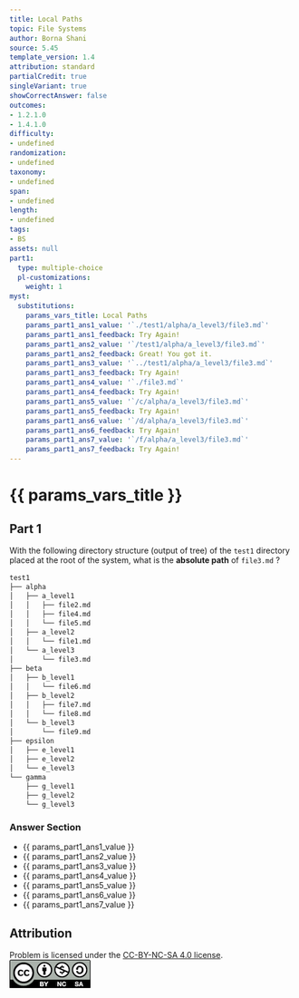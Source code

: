 ```yaml
---
title: Local Paths
topic: File Systems
author: Borna Shani
source: 5.45
template_version: 1.4
attribution: standard
partialCredit: true
singleVariant: true
showCorrectAnswer: false
outcomes:
- 1.2.1.0
- 1.4.1.0
difficulty:
- undefined
randomization:
- undefined
taxonomy:
- undefined
span:
- undefined
length:
- undefined
tags:
- BS
assets: null
part1:
  type: multiple-choice
  pl-customizations:
    weight: 1
myst:
  substitutions:
    params_vars_title: Local Paths
    params_part1_ans1_value: '`./test1/alpha/a_level3/file3.md`'
    params_part1_ans1_feedback: Try Again!
    params_part1_ans2_value: '`/test1/alpha/a_level3/file3.md`'
    params_part1_ans2_feedback: Great! You got it.
    params_part1_ans3_value: '`../test1/alpha/a_level3/file3.md`'
    params_part1_ans3_feedback: Try Again!
    params_part1_ans4_value: '`./file3.md`'
    params_part1_ans4_feedback: Try Again!
    params_part1_ans5_value: '`/c/alpha/a_level3/file3.md`'
    params_part1_ans5_feedback: Try Again!
    params_part1_ans6_value: '`/d/alpha/a_level3/file3.md`'
    params_part1_ans6_feedback: Try Again!
    params_part1_ans7_value: '`/f/alpha/a_level3/file3.md`'
    params_part1_ans7_feedback: Try Again!
---
```

# {{ params_vars_title }}

## Part 1

With the following directory structure (output of tree) of the `test1` directory placed at the root of the system, what is the **absolute path** of `file3.md` ?

```
test1
├── alpha
│   ├── a_level1
│   │   ├── file2.md
│   │   ├── file4.md
│   │   └── file5.md
│   ├── a_level2
│   │   └── file1.md
│   └── a_level3
│       └── file3.md
├── beta
│   ├── b_level1
│   │   └── file6.md
│   ├── b_level2
│   │   ├── file7.md
│   │   └── file8.md
│   └── b_level3
│       └── file9.md
├── epsilon
│   ├── e_level1
│   ├── e_level2
│   └── e_level3
└── gamma
    ├── g_level1
    ├── g_level2
    └── g_level3
```

### Answer Section

- {{ params_part1_ans1_value }}
- {{ params_part1_ans2_value }}
- {{ params_part1_ans3_value }}
- {{ params_part1_ans4_value }}
- {{ params_part1_ans5_value }}
- {{ params_part1_ans6_value }}
- {{ params_part1_ans7_value }}

## Attribution

Problem is licensed under the [CC-BY-NC-SA 4.0 license](https://creativecommons.org/licenses/by-nc-sa/4.0/).<br> ![The Creative Commons 4.0 license requiring attribution-BY, non-commercial-NC, and share-alike-SA license.](https://raw.githubusercontent.com/firasm/bits/master/by-nc-sa.png)